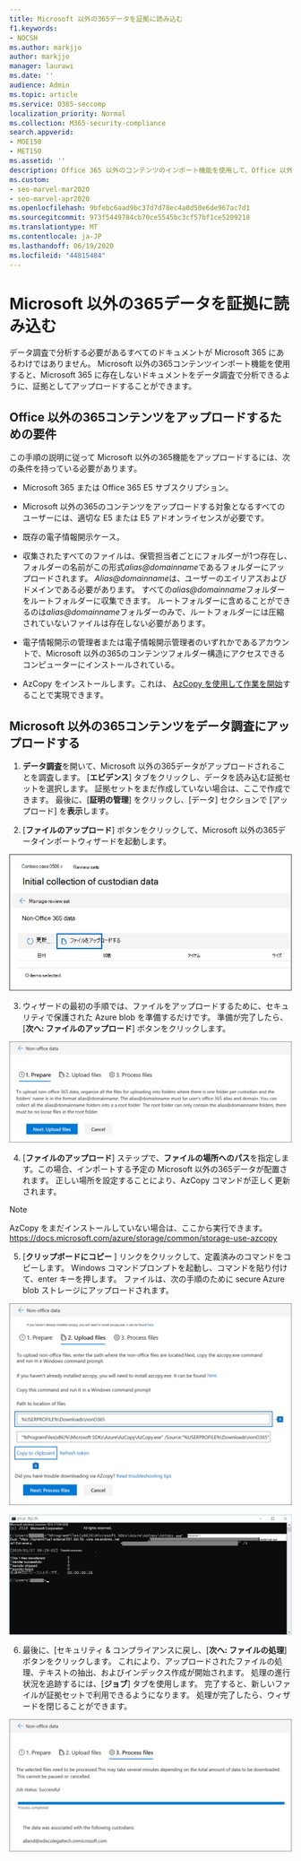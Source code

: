 ```yaml
---
title: Microsoft 以外の365データを証拠に読み込む
f1.keywords:
- NOCSH
ms.author: markjjo
author: markjjo
manager: laurawi
ms.date: ''
audience: Admin
ms.topic: article
ms.service: O365-seccomp
localization_priority: Normal
ms.collection: M365-security-compliance
search.appverid:
- MOE150
- MET150
ms.assetid: ''
description: Office 365 以外のコンテンツのインポート機能を使用して、Office 以外の365ドキュメントをデータ調査の証拠にアップロードする方法について説明します。
ms.custom:
- seo-marvel-mar2020
- seo-marvel-apr2020
ms.openlocfilehash: 9bfebc6aad9bc37d7d78ec4a0d50e6de967ac7d1
ms.sourcegitcommit: 973f5449784cb70ce5545bc3cf57bf1ce5209218
ms.translationtype: MT
ms.contentlocale: ja-JP
ms.lasthandoff: 06/19/2020
ms.locfileid: "44815484"
---
```

# <a name="load-non-microsoft-365-data-into-evidence"></a>Microsoft 以外の365データを証拠に読み込む

データ調査で分析する必要があるすべてのドキュメントが Microsoft 365 にあるわけではありません。 Microsoft 以外の365コンテンツインポート機能を使用すると、Microsoft 365 に存在しないドキュメントをデータ調査で分析できるように、証拠としてアップロードすることができます。

## <a name="requirements-to-upload-non-office-365-content"></a>Office 以外の365コンテンツをアップロードするための要件

この手順の説明に従って Microsoft 以外の365機能をアップロードするには、次の条件を持っている必要があります。

- Microsoft 365 または Office 365 E5 サブスクリプション。

- Microsoft 以外の365のコンテンツをアップロードする対象となるすべてのユーザーには、適切な E5 または E5 アドオンライセンスが必要です。

- 既存の電子情報開示ケース。

- 収集されたすべてのファイルは、保管担当者ごとにフォルダーが1つ存在し、フォルダーの名前がこの形式*alias@domainname*であるフォルダーにアップロードされます。 *Alias@domainname*は、ユーザーのエイリアスおよびドメインである必要があります。 すべての*alias@domainname*フォルダーをルートフォルダーに収集できます。 ルートフォルダーに含めることができるのは*alias@domainname*フォルダーのみで、ルートフォルダーには圧縮されていないファイルは存在しない必要があります。

- 電子情報開示の管理者または電子情報開示管理者のいずれかであるアカウントで、Microsoft 以外の365のコンテンツフォルダー構造にアクセスできるコンピューターにインストールされている。

- AzCopy をインストールします。これは、 [AzCopy を使用して作業を開始](https://docs.microsoft.com/azure/storage/common/storage-use-azcopy)することで実現できます。

## <a name="upload-non-microsoft-365-content-in-to-a-data-investigation"></a>Microsoft 以外の365コンテンツをデータ調査にアップロードする

1. **データ調査**を開いて、Microsoft 以外の365データがアップロードされることを調査します。  [**エビデンス**] タブをクリックし、データを読み込む証拠セットを選択します。  証拠セットをまだ作成していない場合は、ここで作成できます。  最後に、[**証明の管理**] をクリックし、[データ] セクションで [アップロード] を**表示**します。

2. [**ファイルのアップロード**] ボタンをクリックして、Microsoft 以外の365データインポートウィザードを起動します。

![ファイルをアップロードする](../media/574f4059-4146-4058-9df3-ec97cf28d7c7.png)

3. ウィザードの最初の手順では、ファイルをアップロードするために、セキュリティで保護された Azure blob を準備するだけです。  準備が完了したら、[**次へ: ファイルのアップロード**] ボタンをクリックします。

![Microsoft 以外の365データインポートの準備](../media/0670a347-a578-454a-9b3d-e70ef47aec57.png)
 
4. [**ファイルのアップロード**] ステップで、**ファイルの場所へのパス**を指定します。この場合、インポートする予定の Microsoft 以外の365データが配置されます。  正しい場所を設定することにより、AzCopy コマンドが正しく更新されます。

> [!NOTE]
> AzCopy をまだインストールしていない場合は、ここから実行できます。https://docs.microsoft.com/azure/storage/common/storage-use-azcopy

5. [**クリップボードにコピー** ] リンクをクリックして、定義済みのコマンドをコピーします。 Windows コマンドプロンプトを起動し、コマンドを貼り付けて、enter キーを押します。  ファイルは、次の手順のために secure Azure blob ストレージにアップロードされます。

![Microsoft 以外の365データインポート用のファイルをアップロードする](../media/3ea53b5d-7f9b-4dfc-ba63-90a38c14d41a.png)

![AzCopy を使用して Microsoft 以外の365データをインポートする](../media/504e2dbe-f36f-4f36-9b08-04aea85d8250.png)

6. 最後に、[セキュリティ & コンプライアンスに戻し、[**次へ: ファイルの処理**] ボタンをクリックします。  これにより、アップロードされたファイルの処理、テキストの抽出、およびインデックス作成が開始されます。  処理の進行状況を追跡するには、[**ジョブ**] タブを使用します。 完了すると、新しいファイルが証拠セットで利用できるようになります。  処理が完了したら、ウィザードを閉じることができます。

![Microsoft 以外の365インポートプロセスファイル](../media/218b1545-416a-4a9f-9b25-3b70e8508f67.png)

